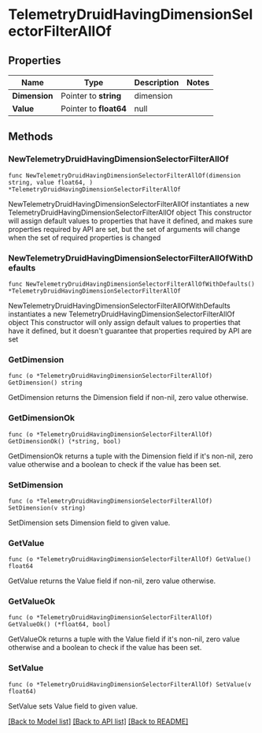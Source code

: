 # TelemetryDruidHavingDimensionSelectorFilterAllOf

## Properties

Name | Type | Description | Notes
------------ | ------------- | ------------- | -------------
**Dimension** | Pointer to **string** | dimension | 
**Value** | Pointer to **float64** | null | 

## Methods

### NewTelemetryDruidHavingDimensionSelectorFilterAllOf

`func NewTelemetryDruidHavingDimensionSelectorFilterAllOf(dimension string, value float64, ) *TelemetryDruidHavingDimensionSelectorFilterAllOf`

NewTelemetryDruidHavingDimensionSelectorFilterAllOf instantiates a new TelemetryDruidHavingDimensionSelectorFilterAllOf object
This constructor will assign default values to properties that have it defined,
and makes sure properties required by API are set, but the set of arguments
will change when the set of required properties is changed

### NewTelemetryDruidHavingDimensionSelectorFilterAllOfWithDefaults

`func NewTelemetryDruidHavingDimensionSelectorFilterAllOfWithDefaults() *TelemetryDruidHavingDimensionSelectorFilterAllOf`

NewTelemetryDruidHavingDimensionSelectorFilterAllOfWithDefaults instantiates a new TelemetryDruidHavingDimensionSelectorFilterAllOf object
This constructor will only assign default values to properties that have it defined,
but it doesn't guarantee that properties required by API are set

### GetDimension

`func (o *TelemetryDruidHavingDimensionSelectorFilterAllOf) GetDimension() string`

GetDimension returns the Dimension field if non-nil, zero value otherwise.

### GetDimensionOk

`func (o *TelemetryDruidHavingDimensionSelectorFilterAllOf) GetDimensionOk() (*string, bool)`

GetDimensionOk returns a tuple with the Dimension field if it's non-nil, zero value otherwise
and a boolean to check if the value has been set.

### SetDimension

`func (o *TelemetryDruidHavingDimensionSelectorFilterAllOf) SetDimension(v string)`

SetDimension sets Dimension field to given value.


### GetValue

`func (o *TelemetryDruidHavingDimensionSelectorFilterAllOf) GetValue() float64`

GetValue returns the Value field if non-nil, zero value otherwise.

### GetValueOk

`func (o *TelemetryDruidHavingDimensionSelectorFilterAllOf) GetValueOk() (*float64, bool)`

GetValueOk returns a tuple with the Value field if it's non-nil, zero value otherwise
and a boolean to check if the value has been set.

### SetValue

`func (o *TelemetryDruidHavingDimensionSelectorFilterAllOf) SetValue(v float64)`

SetValue sets Value field to given value.



[[Back to Model list]](../README.md#documentation-for-models) [[Back to API list]](../README.md#documentation-for-api-endpoints) [[Back to README]](../README.md)


